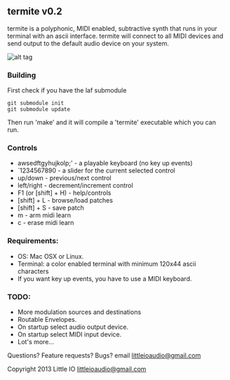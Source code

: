 termite v0.2
------------
termite is a polyphonic, MIDI enabled, subtractive synth that runs in your terminal with an ascii interface.
termite will connect to all MIDI devices and send output to the default audio device on your system.

![alt tag](http://littleio.co/static/img/termite_screen_shot.png)

### Building
First check if you have the laf submodule
```
git submodule init
git submodule update
```
Then run 'make' and it will compile a 'termite' executable which you can run.

### Controls
* awsedftgyhujkolp;' - a playable keyboard (no key up events)
* \`1234567890 - a slider for the current selected control
* up/down - previous/next control
* left/right - decrement/increment control
* F1 (or [shift] + H) - help/controls
* [shift] + L - browse/load patches
* [shift] + S - save patch
* m - arm midi learn
* c - erase midi learn

### Requirements:
* OS: Mac OSX or Linux.
* Terminal: a color enabled terminal with minimum 120x44 ascii characters
* If you want key up events, you have to use a MIDI keyboard.

### TODO:
* More modulation sources and destinations
* Routable Envelopes.
* On startup select audio output device.
* On startup select MIDI input device.
* Lot's more...

Questions? Feature requests? Bugs? email littleioaudio@gmail.com

Copyright 2013 Little IO <littleioaudio@gmail.com>
